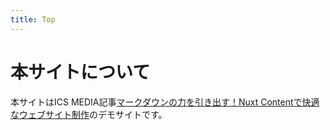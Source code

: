 ```yaml
---
title: Top
---
```


# 本サイトについて

本サイトはICS MEDIA記事[マークダウンの力を引き出す！Nuxt Contentで快適なウェブサイト制作](hhttps://ics.media/entry/241108/)のデモサイトです。

